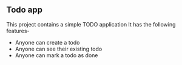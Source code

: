 ## Todo app

This project contains a simple TODO application
It has the following features-

- Anyone can create a todo
- Anyone can see their existing todo
- Anyone can mark a todo as done
